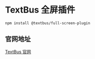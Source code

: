 # TextBus 全屏插件

```
npm install @textbus/full-screen-plugin
```

## 官网地址
[TextBus 官网](https://textbus.tanboui.com)
